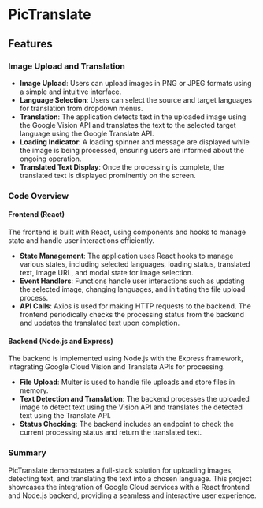 # PicTranslate

## Features

### Image Upload and Translation
- **Image Upload**: Users can upload images in PNG or JPEG formats using a simple and intuitive interface.
- **Language Selection**: Users can select the source and target languages for translation from dropdown menus.
- **Translation**: The application detects text in the uploaded image using the Google Vision API and translates the text to the selected target language using the Google Translate API.
- **Loading Indicator**: A loading spinner and message are displayed while the image is being processed, ensuring users are informed about the ongoing operation.
- **Translated Text Display**: Once the processing is complete, the translated text is displayed prominently on the screen.

### Code Overview

#### Frontend (React)
The frontend is built with React, using components and hooks to manage state and handle user interactions efficiently.

- **State Management**: The application uses React hooks to manage various states, including selected languages, loading status, translated text, image URL, and modal state for image selection.
- **Event Handlers**: Functions handle user interactions such as updating the selected image, changing languages, and initiating the file upload process.
- **API Calls**: Axios is used for making HTTP requests to the backend. The frontend periodically checks the processing status from the backend and updates the translated text upon completion.

#### Backend (Node.js and Express)
The backend is implemented using Node.js with the Express framework, integrating Google Cloud Vision and Translate APIs for processing.

- **File Upload**: Multer is used to handle file uploads and store files in memory.
- **Text Detection and Translation**: The backend processes the uploaded image to detect text using the Vision API and translates the detected text using the Translate API.
- **Status Checking**: The backend includes an endpoint to check the current processing status and return the translated text.

### Summary
PicTranslate demonstrates a full-stack solution for uploading images, detecting text, and translating the text into a chosen language. This project showcases the integration of Google Cloud services with a React frontend and Node.js backend, providing a seamless and interactive user experience. 